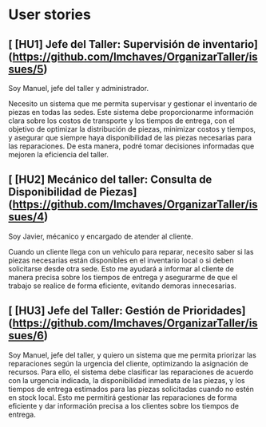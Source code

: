 # User stories


## [ [HU1] Jefe del Taller: Supervisión de inventario] (https://github.com/lmchaves/OrganizarTaller/issues/5)
Soy Manuel, jefe del taller y administrador.

Necesito un sistema que me permita supervisar y gestionar el inventario de piezas en todas las sedes. Este sistema debe proporcionarme información clara sobre los costos de transporte y los tiempos de entrega, con el objetivo de optimizar la distribución de piezas, minimizar costos y tiempos, y asegurar que siempre haya disponibilidad de las piezas necesarias para las reparaciones. De esta manera, podré tomar decisiones informadas que mejoren la eficiencia del taller.


## [ [HU2] Mecánico del taller: Consulta de Disponibilidad de Piezas] (https://github.com/lmchaves/OrganizarTaller/issues/4)

Soy Javier, mécanico y encargado de atender al cliente.

Cuando un cliente llega con un vehículo para reparar, necesito saber si las piezas necesarias están disponibles en el inventario local o si deben solicitarse desde otra sede. Esto me ayudará a informar al cliente de manera precisa sobre los tiempos de entrega y asegurarme de que el trabajo se realice de forma eficiente, evitando demoras innecesarias.

## [ [HU3] Jefe del Taller: Gestión de Prioridades] (https://github.com/lmchaves/OrganizarTaller/issues/6)

Soy Manuel, jefe del taller, y quiero un sistema que me permita priorizar las reparaciones según la urgencia del cliente, optimizando la asignación de recursos. Para ello, el sistema debe clasificar las reparaciones de acuerdo con la urgencia indicada, la disponibilidad inmediata de las piezas, y los tiempos de entrega estimados para las piezas solicitadas cuando no estén en stock local. Esto me permitirá gestionar las reparaciones de forma eficiente y dar información precisa a los clientes sobre los tiempos de entrega.
